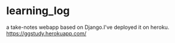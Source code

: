 # learning_log
a take-notes webapp based on  Django.I've deployed it on heroku. https://ggstudy.herokuapp.com/
